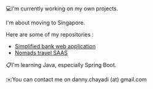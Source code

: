 :computer:I'm currently working on my own projects.

I'm about moving to Singapore.

Here are some of my repositories :
- [Simplified bank web application](https://github.com/dannychayadi/bank-app)
- [Nomads travel SAAS](https://github.com/dannychayadi/nomads-travel-saas)

:clipboard:I'm learning Java, especially Spring Boot.

:envelope:You can contact me on danny.chayadi (at) gmail.com
